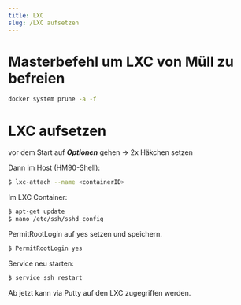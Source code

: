 ```yaml
---
title: LXC
slug: /LXC aufsetzen
---
```


# Masterbefehl um LXC von Müll zu befreien

``` bash
docker system prune -a -f
```

# LXC aufsetzen

vor dem Start auf ***Optionen*** gehen -> 2x Häkchen setzen

Dann im Host (HM90-Shell):

``` bash
$ lxc-attach --name <containerID>
```

Im LXC Container:

``` bash
$ apt-get update
$ nano /etc/ssh/sshd_config
```

PermitRootLogin auf yes setzen und speichern.

``` bash
$ PermitRootLogin yes
```

Service neu starten:

``` bash
$ service ssh restart
```

Ab jetzt kann via Putty auf den LXC zugegriffen werden.
